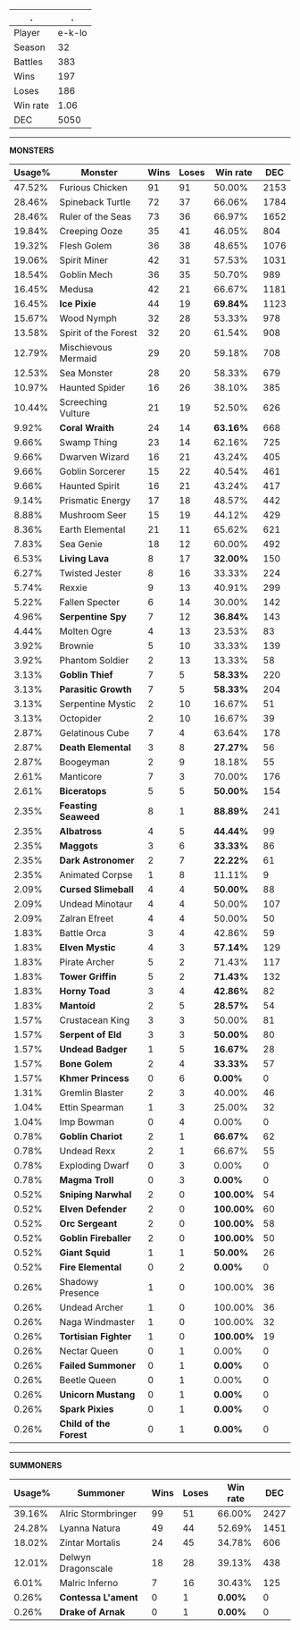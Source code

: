 .|.
|-|-
Player|e-k-lo
Season|32
Battles|383
Wins|197
Loses|186
Win rate|1.06
DEC|5050

---
**MONSTERS**

Usage%|Monster|Wins|Loses|Win rate|DEC|
-|-|-|-|-|-|
47.52%|Furious Chicken|91|91|50.00%|2153|
28.46%|Spineback Turtle|72|37|66.06%|1784|
28.46%|Ruler of the Seas|73|36|66.97%|1652|
19.84%|Creeping Ooze|35|41|46.05%|804|
19.32%|Flesh Golem|36|38|48.65%|1076|
19.06%|Spirit Miner|42|31|57.53%|1031|
18.54%|Goblin Mech|36|35|50.70%|989|
16.45%|Medusa|42|21|66.67%|1181|
16.45%|**Ice Pixie**|44|19|**69.84%**|1123|
15.67%|Wood Nymph|32|28|53.33%|978|
13.58%|Spirit of the Forest|32|20|61.54%|908|
12.79%|Mischievous Mermaid|29|20|59.18%|708|
12.53%|Sea Monster|28|20|58.33%|679|
10.97%|Haunted Spider|16|26|38.10%|385|
10.44%|Screeching Vulture|21|19|52.50%|626|
9.92%|**Coral Wraith**|24|14|**63.16%**|668|
9.66%|Swamp Thing|23|14|62.16%|725|
9.66%|Dwarven Wizard|16|21|43.24%|405|
9.66%|Goblin Sorcerer|15|22|40.54%|461|
9.66%|Haunted Spirit|16|21|43.24%|417|
9.14%|Prismatic Energy|17|18|48.57%|442|
8.88%|Mushroom Seer|15|19|44.12%|429|
8.36%|Earth Elemental|21|11|65.62%|621|
7.83%|Sea Genie|18|12|60.00%|492|
6.53%|**Living Lava**|8|17|**32.00%**|150|
6.27%|Twisted Jester|8|16|33.33%|224|
5.74%|Rexxie|9|13|40.91%|299|
5.22%|Fallen Specter|6|14|30.00%|142|
4.96%|**Serpentine Spy**|7|12|**36.84%**|143|
4.44%|Molten Ogre|4|13|23.53%|83|
3.92%|Brownie|5|10|33.33%|139|
3.92%|Phantom Soldier|2|13|13.33%|58|
3.13%|**Goblin Thief**|7|5|**58.33%**|220|
3.13%|**Parasitic Growth**|7|5|**58.33%**|204|
3.13%|Serpentine Mystic|2|10|16.67%|51|
3.13%|Octopider|2|10|16.67%|39|
2.87%|Gelatinous Cube|7|4|63.64%|178|
2.87%|**Death Elemental**|3|8|**27.27%**|56|
2.87%|Boogeyman|2|9|18.18%|55|
2.61%|Manticore|7|3|70.00%|176|
2.61%|**Biceratops**|5|5|**50.00%**|154|
2.35%|**Feasting Seaweed**|8|1|**88.89%**|241|
2.35%|**Albatross**|4|5|**44.44%**|99|
2.35%|**Maggots**|3|6|**33.33%**|86|
2.35%|**Dark Astronomer**|2|7|**22.22%**|61|
2.35%|Animated Corpse|1|8|11.11%|9|
2.09%|**Cursed Slimeball**|4|4|**50.00%**|88|
2.09%|Undead Minotaur|4|4|50.00%|107|
2.09%|Zalran Efreet|4|4|50.00%|50|
1.83%|Battle Orca|3|4|42.86%|59|
1.83%|**Elven Mystic**|4|3|**57.14%**|129|
1.83%|Pirate Archer|5|2|71.43%|117|
1.83%|**Tower Griffin**|5|2|**71.43%**|132|
1.83%|**Horny Toad**|3|4|**42.86%**|82|
1.83%|**Mantoid**|2|5|**28.57%**|54|
1.57%|Crustacean King|3|3|50.00%|81|
1.57%|**Serpent of Eld**|3|3|**50.00%**|80|
1.57%|**Undead Badger**|1|5|**16.67%**|28|
1.57%|**Bone Golem**|2|4|**33.33%**|57|
1.57%|**Khmer Princess**|0|6|**0.00%**|0|
1.31%|Gremlin Blaster|2|3|40.00%|46|
1.04%|Ettin Spearman|1|3|25.00%|32|
1.04%|Imp Bowman|0|4|0.00%|0|
0.78%|**Goblin Chariot**|2|1|**66.67%**|62|
0.78%|Undead Rexx|2|1|66.67%|55|
0.78%|Exploding Dwarf|0|3|0.00%|0|
0.78%|**Magma Troll**|0|3|**0.00%**|0|
0.52%|**Sniping Narwhal**|2|0|**100.00%**|54|
0.52%|**Elven Defender**|2|0|**100.00%**|60|
0.52%|**Orc Sergeant**|2|0|**100.00%**|58|
0.52%|**Goblin Fireballer**|2|0|**100.00%**|50|
0.52%|**Giant Squid**|1|1|**50.00%**|26|
0.52%|**Fire Elemental**|0|2|**0.00%**|0|
0.26%|Shadowy Presence|1|0|100.00%|36|
0.26%|Undead Archer|1|0|100.00%|36|
0.26%|Naga Windmaster|1|0|100.00%|32|
0.26%|**Tortisian Fighter**|1|0|**100.00%**|19|
0.26%|Nectar Queen|0|1|0.00%|0|
0.26%|**Failed Summoner**|0|1|**0.00%**|0|
0.26%|Beetle Queen|0|1|0.00%|0|
0.26%|**Unicorn Mustang**|0|1|**0.00%**|0|
0.26%|**Spark Pixies**|0|1|**0.00%**|0|
0.26%|**Child of the Forest**|0|1|**0.00%**|0|

---
**SUMMONERS**

Usage%|Summoner|Wins|Loses|Win rate|DEC|
-|-|-|-|-|-|
39.16%|Alric Stormbringer|99|51|66.00%|2427|
24.28%|Lyanna Natura|49|44|52.69%|1451|
18.02%|Zintar Mortalis|24|45|34.78%|606|
12.01%|Delwyn Dragonscale|18|28|39.13%|438|
6.01%|Malric Inferno|7|16|30.43%|125|
0.26%|**Contessa L'ament**|0|1|**0.00%**|0|
0.26%|**Drake of Arnak**|0|1|**0.00%**|0|
